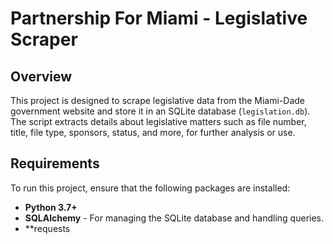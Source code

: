 # Partnership For Miami - Legislative Scraper

## Overview

This project is designed to scrape legislative data from the Miami-Dade government website and store it in an SQLite database (`legislation.db`). The script extracts details about legislative matters such as file number, title, file type, sponsors, status, and more, for further analysis or use.

## Requirements

To run this project, ensure that the following packages are installed:

- **Python 3.7+**
- **SQLAlchemy** - For managing the SQLite database and handling queries.
- **requests
